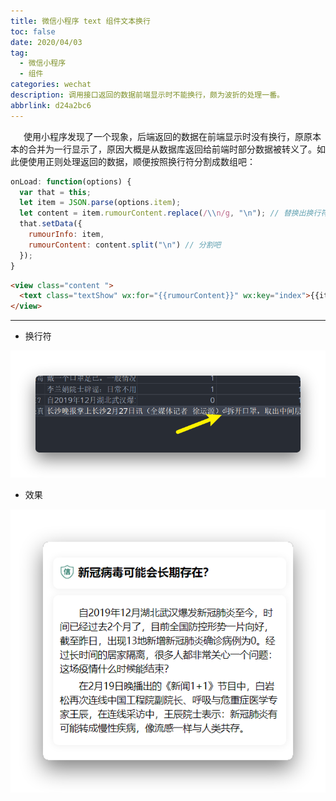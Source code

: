 ```yaml
---
title: 微信小程序 text 组件文本换行
toc: false
date: 2020/04/03
tag:
  - 微信小程序
  - 组件
categories: wechat
description: 调用接口返回的数据前端显示时不能换行，颇为波折的处理一番。
abbrlink: d24a2bc6
---
```



&ensp;&emsp;使用小程序发现了一个现象，后端返回的数据在前端显示时没有换行，原原本本的合并为一行显示了，原因大概是从数据库返回给前端时部分数据被转义了。如此便使用正则处理返回的数据，顺便按照换行符分割成数组吧：

```js
onLoad: function(options) {
  var that = this;
  let item = JSON.parse(options.item);
  let content = item.rumourContent.replace(/\\n/g, "\n"); // 替换出换行符
  that.setData({
    rumourInfo: item,
    rumourContent: content.split("\n") // 分割吧
  });
}
```

```html
<view class="content ">
  <text class="textShow" wx:for="{{rumourContent}}" wx:key="index">{{item}}</text>
</view>
```

------

- 换行符

![换行符](../../static/小程序text组件内容换行.assets/image-20200403153035661.png)

- 效果

![效果](../../static/小程序text组件内容换行.assets/image-20200403152910344.png)